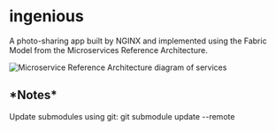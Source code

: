 # ingenious

A photo-sharing app built by NGINX and implemented using the Fabric Model from the Microservices Reference Architecture.

![Microservice Reference Architecture diagram of services](diagram-microservices_reference-architecture_850x600)

## \*Notes\*

Update submodules using git: git submodule update --remote 
